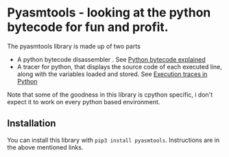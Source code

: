 # Pyasmtools - looking at the python bytecode for fun and profit.

The pyasmtools library is made up of two parts
- A python bytecode disassembler . See [Python bytecode explained](https://github.com/MoserMichael/pyasmtool/blob/master/bytecode_disasm.md)
- A tracer for python, that displays the source code of each executed line, along with the variables loaded and stored. See [Execution traces in Python](https://github.com/MoserMichael/pyasmtool/blob/master/tracer.md)

Note that some of the goodness in this library is cpython specific, i don't expect it to work on every python based environment.

## Installation

You can install this library with ```pip3 install pyasmtools```. Instructions are in the above mentioned links.
